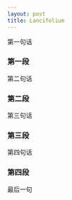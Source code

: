 ```yaml
---
layout: post
title: Lancifolium
---
```


第一句话

### 第一段

第二句话

### 第二段

第三句话

### 第三段

第四句话

### 第四段

最后一句
